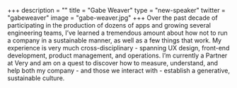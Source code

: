 +++
description = ""
title = "Gabe Weaver"
type = "new-speaker"
twitter = "gabeweaver"
image = "gabe-weaver.jpg"
+++
Over the past decade of participating in the production of dozens of apps and growing several engineering teams, I’ve learned a tremendous amount about how not to run a company in a sustainable manner, as well as a few things that work. My experience is very much cross-disciplinary - spanning UX design, front-end development, product management, and operations. I’m currently a Partner at Very and am on a quest to discover how to measure, understand, and help both my company - and those we interact with - establish a generative, sustainable culture.